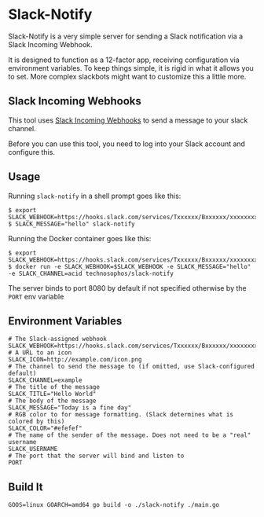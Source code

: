 # Slack-Notify

Slack-Notify is a very simple server for sending a Slack notification via a
Slack Incoming Webhook.

It is designed to function as a 12-factor app, receiving configuration via
environment variables. To keep things simple, it is rigid in what it allows you
to set. More complex slackbots might want to customize this a little more.

## Slack Incoming Webhooks

This tool uses [Slack Incoming Webhooks](https://api.slack.com/incoming-webhooks)
to send a message to your slack channel.

Before you can use this tool, you need to log into your Slack account and configure
this.

## Usage

Running `slack-notify` in a shell prompt goes like this:

```console
$ export SLACK_WEBHOOK=https://hooks.slack.com/services/Txxxxxx/Bxxxxxx/xxxxxxxx
$ SLACK_MESSAGE="hello" slack-notify
```

Running the Docker container goes like this:

```console
$ export SLACK_WEBHOOK=https://hooks.slack.com/services/Txxxxxx/Bxxxxxx/xxxxxxxx
$ docker run -e SLACK_WEBHOOK=$SLACK_WEBHOOK -e SLACK_MESSAGE="hello" -e SLACK_CHANNEL=acid technosophos/slack-notify
```

The server binds to port 8080 by default if not specified otherwise by the `PORT` env variable

## Environment Variables

```shell
# The Slack-assigned webhook
SLACK_WEBHOOK=https://hooks.slack.com/services/Txxxxxx/Bxxxxxx/xxxxxxxx
# A URL to an icon
SLACK_ICON=http://example.com/icon.png
# The channel to send the message to (if omitted, use Slack-configured default)
SLACK_CHANNEL=example
# The title of the message
SLACK_TITLE="Hello World"
# The body of the message
SLACK_MESSAGE="Today is a fine day"
# RGB color to for message formatting. (Slack determines what is colored by this)
SLACK_COLOR="#efefef"
# The name of the sender of the message. Does not need to be a "real" username
SLACK_USERNAME
# The port that the server will bind and listen to
PORT
```

## Build It

```
GOOS=linux GOARCH=amd64 go build -o ./slack-notify ./main.go
```
